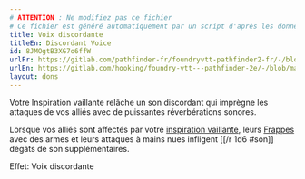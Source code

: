 ```yaml
---
# ATTENTION : Ne modifiez pas ce fichier
# Ce fichier est généré automatiquement par un script d'après les données du module Foundry VTT officiel et de sa traduction
title: Voix discordante
titleEn: Discordant Voice
id: 8JMOgtB3XG7o6ffW
urlFr: https://gitlab.com/pathfinder-fr/foundryvtt-pathfinder2-fr/-/blob/master/data/feats/8JMOgtB3XG7o6ffW.htm
urlEn: https://gitlab.com/hooking/foundry-vtt---pathfinder-2e/-/blob/master/packs/data/feats.db/discordant-voice.json
layout: dons
---
```

Votre Inspiration vaillante relâche un son discordant qui imprègne les attaques de vos alliés avec de puissantes réverbérations sonores.

Lorsque vos alliés sont affectés par votre [inspiration vaillante](../sorts/inspiration-vaillante.html), leurs [Frappes](../actions/frapper.html) avec des armes et leurs attaques à mains nues infligent [[/r 1d6 #son]] dégâts de son supplémentaires.

Effet: Voix discordante
